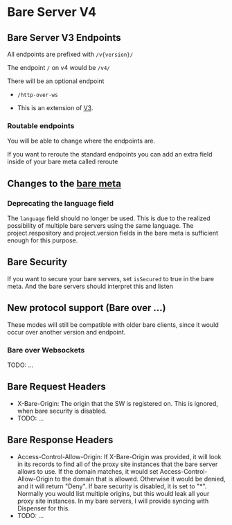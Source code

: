 # Bare Server V4

## Bare Server V3 Endpoints

All endpoints are prefixed with `/v{version}/`

The endpoint `/` on v4 would be `/v4/`

There will be an optional endpoint

- `/http-over-ws`

- This is an extension of [V3](./BareServerV3.md).

### Routable endpoints

You will be able to change where the endpoints are.

If you want to reroute the standard endpoints you can add an extra field inside of your bare meta called reroute

## Changes to the [bare meta](./BareServer.md#request-server-info)

### Deprecating the language field

The `language` field should no longer be used. This is due to the realized possibility of multiple bare servers using the same language. The project.respository and project.version fields in the bare meta is sufficient enough for this purpose.

## Bare Security

If you want to secure your bare servers, set `isSecured` to true in the bare meta. And the bare servers should interpret this and listen

## New protocol support (Bare over ...)

These modes will still be compatible with older bare clients, since it would occur over another version and endpoint.

### Bare over Websockets

TODO: ...

## Bare Request Headers

- X-Bare-Origin: The origin that the SW is registered on. This is ignored, when bare security is disabled.
- TODO: ...

## Bare Response Headers

- Access-Control-Allow-Origin: If X-Bare-Origin was provided, it will look in its records to find all of the proxy site instances that the bare server allows to use. If the domain matches, it would set Access-Control-Allow-Origin to the domain that is allowed. Otherwise it would be denied, and it will return "Deny". If bare security is disabled, it is set to "\*". Normally you would list multiple origins, but this would leak all your proxy site instances. In my bare servers, I will provide syncing with Dispenser for this.
- TODO: ...

